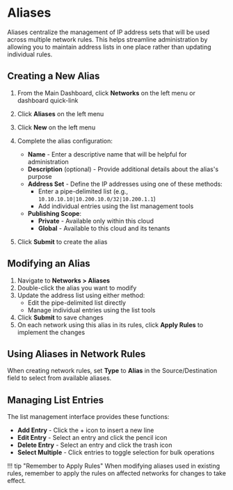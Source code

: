 # Aliases

Aliases centralize the management of IP address sets that will be used across multiple network rules. This helps streamline administration by allowing you to maintain address lists in one place rather than updating individual rules.

## Creating a New Alias

1. From the Main Dashboard, click **Networks** on the left menu or dashboard quick-link
2. Click **Aliases** on the left menu
3. Click **New** on the left menu
4. Complete the alias configuration:

    - **Name** - Enter a descriptive name that will be helpful for administration
    - **Description** (optional) - Provide additional details about the alias's purpose 
    - **Address Set** - Define the IP addresses using one of these methods:
        - Enter a pipe-delimited list (e.g., `10.10.10.10|10.200.10.0/32|10.200.1.1`)
        - Add individual entries using the list management tools
    - **Publishing Scope**:
        - **Private** - Available only within this cloud
        - **Global** - Available to this cloud and its tenants

5. Click **Submit** to create the alias

## Modifying an Alias 

1. Navigate to **Networks > Aliases**
2. Double-click the alias you want to modify
3. Update the address list using either method:
    - Edit the pipe-delimited list directly 
    - Manage individual entries using the list tools
4. Click **Submit** to save changes
5. On each network using this alias in its rules, click **Apply Rules** to implement the changes

## Using Aliases in Network Rules

When creating network rules, set **Type** to **Alias** in the Source/Destination field to select from available aliases.

## Managing List Entries

The list management interface provides these functions:

- **Add Entry** - Click the + icon to insert a new line
- **Edit Entry** - Select an entry and click the pencil icon
- **Delete Entry** - Select an entry and click the trash icon
- **Select Multiple** - Click entries to toggle selection for bulk operations

!!! tip "Remember to Apply Rules"
    When modifying aliases used in existing rules, remember to apply the rules on affected networks for changes to take effect.
